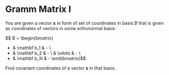 # Gramm Matrix I

You are given a vector $\mathbf x$ in form of set of 
coordinates in basis $B$ that is given as 
coordinates of vectors in some orthonormal basis:

$$
B = \begin{bmatrix}
- & \mathbf b_1 & - \\
- & \mathbf b_2 & - \\
  & \vdots & - \\
- & \mathbf b_N & - 
\end{bmatrix}$$

Find covariant coordinates of a vector $\mathbf x$ in that
basis.